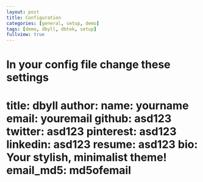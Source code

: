 ```yaml
---
layout: post
title: Configuration
categories: [general, setup, demo]
tags: [demo, dbyll, dbtek, setup]
fullview: true
---
```


In your config file change these settings
=====================================================
title: dbyll
author:
  name: yourname
  email: youremail
  github: asd123
  twitter: asd123
  pinterest: asd123
  linkedin: asd123
  resume: asd123
  bio: Your stylish,  minimalist theme!
  email_md5: md5ofemail
=====================================================